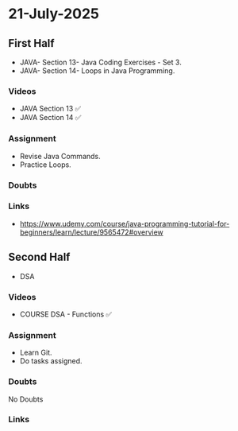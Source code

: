 # 21-July-2025

## First Half

- JAVA- Section 13- Java Coding Exercises - Set 3.
- JAVA- Section 14- Loops in Java Programming. 

### Videos

- JAVA Section 13 ✅
- JAVA Section 14 ✅

### Assignment

- Revise Java Commands.
- Practice Loops.

### Doubts

### Links

- https://www.udemy.com/course/java-programming-tutorial-for-beginners/learn/lecture/9565472#overview

## Second Half

- DSA  

### Videos

- COURSE DSA - Functions ✅

### Assignment

- Learn Git.
- Do tasks assigned.

### Doubts

No Doubts

### Links

